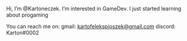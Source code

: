 Hi, I’m @Kartoneczek. I’m interested in GameDev.
I just started learning about progaming

You can reach me on:
  gmail: kartofelekspioszek@gmail.com
  discord: Karton#0002
